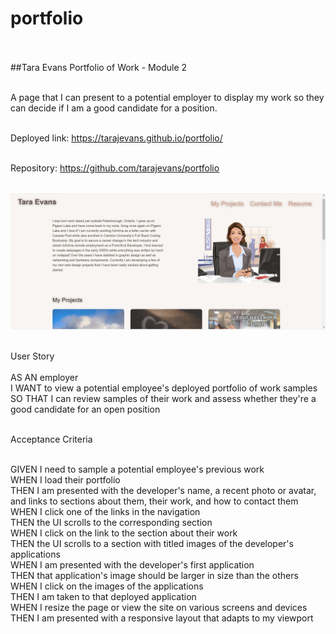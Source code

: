# portfolio<br><br>

##Tara Evans Portfolio of Work - Module 2<br><br>

A page that I can present to a potential employer to display my work so they can decide if I am a good candidate for a position.<br><br>

Deployed link: https://tarajevans.github.io/portfolio/<br><br>

Repository: https://github.com/tarajevans/portfolio<br><br>

![](assets/images/Screenshot.png)<br><br>

User Story<br><br>
AS AN employer<br>
I WANT to view a potential employee's deployed portfolio of work samples<br>
SO THAT I can review samples of their work and assess whether they're a good candidate for an open position<br><br>

Acceptance Criteria<br><br>

GIVEN I need to sample a potential employee's previous work<br>
WHEN I load their portfolio<br>
THEN I am presented with the developer's name, a recent photo or avatar, and links to sections about them, their work, and how to contact them<br>
WHEN I click one of the links in the navigation<br>
THEN the UI scrolls to the corresponding section<br>
WHEN I click on the link to the section about their work<br>
THEN the UI scrolls to a section with titled images of the developer's applications<br>
WHEN I am presented with the developer's first application<br>
THEN that application's image should be larger in size than the others<br>
WHEN I click on the images of the applications<br>
THEN I am taken to that deployed application<br>
WHEN I resize the page or view the site on various screens and devices<br>
THEN I am presented with a responsive layout that adapts to my viewport
